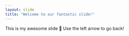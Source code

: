 ```yaml
---
layout: slide
title: "Welcome to our fantastic slide!"
---
```

This is my awesome slide :tada:
Use the left arrow to go back!
